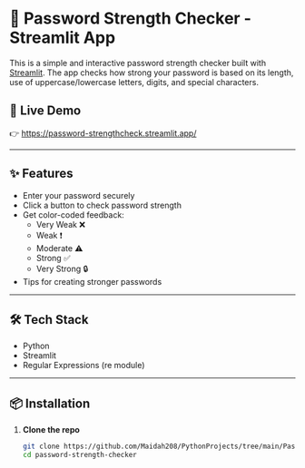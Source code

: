 # 🔐 Password Strength Checker - Streamlit App

This is a simple and interactive password strength checker built with [Streamlit](https://streamlit.io/). The app checks how strong your password is based on its length, use of uppercase/lowercase letters, digits, and special characters.

## 🚀 Live Demo

👉 https://password-strengthcheck.streamlit.app/

---

## ✨ Features

- Enter your password securely
- Click a button to check password strength
- Get color-coded feedback:
  - Very Weak ❌
  - Weak ❗
  - Moderate ⚠️
  - Strong ✅
  - Very Strong 🔒
- Tips for creating stronger passwords

---

## 🛠️ Tech Stack

- Python
- Streamlit
- Regular Expressions (re module)

---

## 📦 Installation

1. **Clone the repo**
   ```bash
   git clone https://github.com/Maidah208/PythonProjects/tree/main/PasswordStrengthChecker
   cd password-strength-checker
